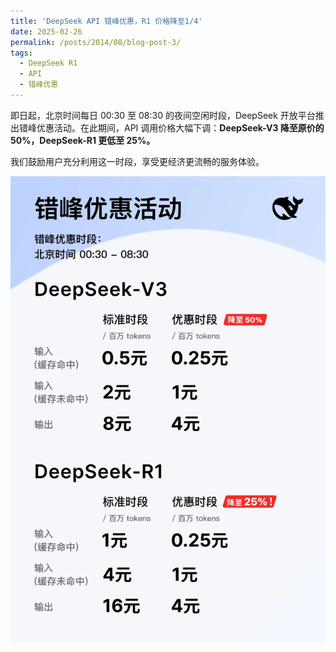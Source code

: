 ```yaml
---
title: 'DeepSeek API 错峰优惠，R1 价格降至1/4'
date: 2025-02-26
permalink: /posts/2014/08/blog-post-3/
tags:
  - DeepSeek R1
  - API
  - 错峰优惠
---
```


即日起，北京时间每日 00:30 至 08:30 的夜间空闲时段，DeepSeek 开放平台推出错峰优惠活动。在此期间，API 调用价格大幅下调：**DeepSeek-V3 降至原价的 50%，DeepSeek-R1 更低至 25%。**

我们鼓励用户充分利用这一时段，享受更经济更流畅的服务体验。

![示意图](./images/APIprice.png)
